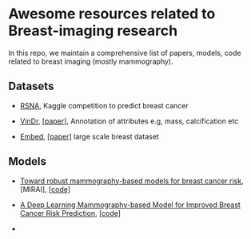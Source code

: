 # Awesome resources related to Breast-imaging research
In this repo, we maintain a comprehensive list of papers, models, code related to breast imaging (mostly mammography).


## Datasets
* [RSNA](https://www.kaggle.com/competitions/rsna-breast-cancer-detection/data), Kaggle competition to predict breast cancer

* [VinDr](https://vindr.ai/datasets/mammo), [[paper]](https://www.nature.com/articles/s41597-023-02100-7), Annotation of attributes e.g, mass, calcification etc

* [Embed](https://registry.opendata.aws/emory-breast-imaging-dataset-embed/), [[paper]](https://registry.opendata.aws/emory-breast-imaging-dataset-embed/) large scale breast dataset

## Models
* [Toward robust mammography-based models for breast cancer risk](https://www.science.org/doi/10.1126/scitranslmed.aba4373), [MIRAI], [[code]](https://github.com/yala/OncoNet_Public)

* [A Deep Learning Mammography-based Model for Improved Breast Cancer Risk Prediction](https://pubs.rsna.org/doi/full/10.1148/radiol.2019182716), [[code]](https://github.com/yala/OncoNet_Public)

*
